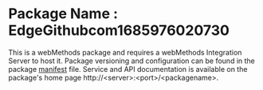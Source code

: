 # Package Name : EdgeGithubcom1685976020730
This is a webMethods package and requires a webMethods Integration Server to host it. Package versioning and configuration can be found in the package [manifest](./EdgeGithubcom1685976020730/manifest.v3) file. Service and API documentation is available on the package's home page http://&lt;server&gt;:&lt;port&gt;/&lt;packagename>.